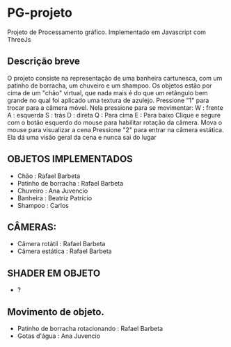 # PG-projeto
Projeto de Processamento gráfico. Implementado em Javascript com ThreeJs

## Descrição breve
O projeto consiste na representação de uma banheira cartunesca, com um patinho de borracha,
um chuveiro e um shampoo. Os objetos estão por cima de um "chão" virtual, que nada mais é do que um retângulo bem grande no qual foi aplicado uma textura de azulejo.
Pressione "1" para trocar para a câmera móvel. Nela pressione para se movimentar:
W : frente
A : esquerda
S : trás
D : direta
Q : Para cima
E : Para baixo
Clique e segure com o botão esquerdo do mouse para habilitar rotação da câmera. Mova o mouse para visualizar a cena
Pressione "2" para entrar na câmera estática. Ela dá uma visão geral da cena e nunca sai do lugar

## OBJETOS IMPLEMENTADOS
- Chão : Rafael Barbeta
- Patinho de borracha : Rafael Barbeta
- Chuveiro : Ana Juvencio
- Banheira : Beatriz Patrício
- Shampoo : Carlos

## CÂMERAS:
- Câmera rotátil : Rafael Barbeta
- Câmera estática : Rafael Barbeta

## SHADER EM OBJETO
- ?

## Movimento de objeto.
- Patinho de borracha rotacionando : Rafael Barbeta
- Gotas d'água : Ana Juvencio

